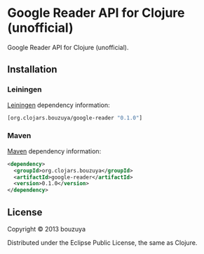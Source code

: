 # Google Reader API for Clojure (unofficial)

Google Reader API for Clojure (unofficial).

## Installation

### Leiningen

[Leiningen](https://github.com/technomancy/leiningen/) dependency information:

```clojure
[org.clojars.bouzuya/google-reader "0.1.0"]
```

### Maven

[Maven](http://maven.apache.org/) dependency information:

```xml
<dependency>
  <groupId>org.clojars.bouzuya</groupId>
  <artifactId>google-reader</artifactId>
  <version>0.1.0</version>
</dependency>
```

## License

Copyright © 2013 bouzuya

Distributed under the Eclipse Public License, the same as Clojure.
